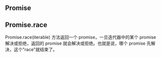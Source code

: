 ## Promise

## Promise.race

Promise.race(iterable) 方法返回一个 promise，一旦迭代器中的某个 promise 解决或拒绝，返回的 promise 就会解决或拒绝。也就是说，哪个 promise 先解决，这个"race"就结束了。
